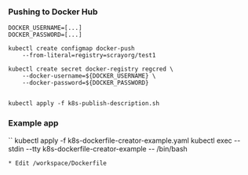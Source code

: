 
### Pushing to Docker Hub

```
DOCKER_USERNAME=[...]
DOCKER_PASSWORD=[...]

kubectl create configmap docker-push
	--from-literal=registry=scrayorg/test1

kubectl create secret docker-registry regcred \
    --docker-username=${DOCKER_USERNAME} \
    --docker-password=${DOCKER_PASSWORD}


kubectl apply -f k8s-publish-description.sh
```

### Example app
``
kubectl apply -f k8s-dockerfile-creator-example.yaml
kubectl exec --stdin --tty k8s-dockerfile-creator-example  -- /bin/bash
```
* Edit /workspace/Dockerfile
